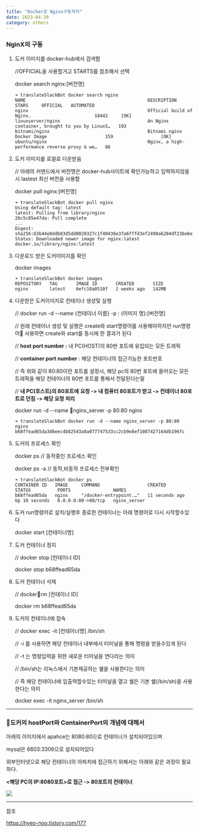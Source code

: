 ```yaml
---
title: "Docker로 Nginx구동까지"
date: 2023-04-30
category: others
---
```


### NginX의 구동

1. 도커 이미지를 docker-hub에서 검색함

   //OFFICIAL을 사용할거고 STARTS를 참조해서 선택

   docker search nginx:[버전명]

   ```
   ➜ translateSlackBot docker search nginx
   NAME                                              DESCRIPTION                                     STARS     OFFICIAL   AUTOMATED
   nginx                                             Official build of Nginx.                        18442     [OK]
   linuxserver/nginx                                 An Nginx container, brought to you by LinuxS…   193
   bitnami/nginx                                     Bitnami nginx Docker Image                      159                  [OK]
   ubuntu/nginx                                      Nginx, a high-performance reverse proxy & we…   86
   ```
2. 도커 이미지를 로컬로 다운받음

   // 아래의 커맨드에서 버전명은 docker-hub사이트에 확인가능하고 입력하지않을시 lastest 최신 버전을 사용함

   docker pull nginx:[버전명]

   ```
   ➜ translateSlackBot docker pull nginx
   Using default tag: latest
   latest: Pulling from library/nginx
   26c5c85e47da: Pull complete
   ...
   Digest: sha256:63b44e8ddb83d5dd8020327c1f40436e37a6fffd3ef2498a6204df23be6e7e94
   Status: Downloaded newer image for nginx:latest
   docker.io/library/nginx:latest
   ```
3. 다운로드 받은 도커이미지를 확인

   docker images

   ```
   ➜ translateSlackBot docker images
   REPOSITORY   TAG       IMAGE ID       CREATED       SIZE
   nginx        latest    6efc10a0510f   2 weeks ago   142MB
   ```
4. 다운받은 도커이미지로 컨테이너 생성및 실행

   // docker run -d --name {컨테이너 이름} -p <host port number>:<container port number> {이미지 명}:[버전명]

   // 원래 컨테이너 생성 및 실행은 create와 start명령어를 사용해야하지만 run명령어 사용하면 create와 start를 동시에 한 결과가 된다

   // **host port number :** 내 PC(HOST)의 80번 포트에 유입되는 모든 트래픽

   // **container port number** : 해당 컨테이너의 접근가능한 포트번호

   // 즉 위와 같이 80:80이란 포트를 설정시, 해당 pc의 80번 포트에 들어오는 모든 트래픽을 해당 컨테이너의 80번 포트를 통해서 전달된다는말

   // **내 PC(호스트)의 80포트에** **요청 -> 내 컴퓨터 80포트가 받고 -> 컨테이너 80포트로 던짐 -> 해당 요청 처리**

   docker run -d --name nginx\_server -p 80:80 nginx

   ```
   ➜ translateSlackBot docker run -d --name nginx_server -p 80:80 nginx
   b68ffead65da3d6eec4b82543a8a077747533cc2cb9e8ef1087427164db196fc
   ```
5. 도커의 프로세스 확인

   docker ps // 동작중인 프로세스 확인

   docker ps -a // 동작,비동작 프로세스 전부확인

   ```
   ➜ translateSlackBot docker ps
   CONTAINER ID   IMAGE     COMMAND                  CREATED          STATUS          PORTS                NAMES
   b68ffead65da   nginx     "/docker-entrypoint.…"   11 seconds ago   Up 10 seconds   0.0.0.0:80->80/tcp   nginx_server
   ```
6. 도커 run명령어로 설치/실행후 종료한 컨테이너는 아래 명령어로 다시 시작할수있다

   docker start [컨테이너명]
7. 도커 컨테이너 정지

   // docker stop [컨테이너 ID]

   docker stop b68ffead65da
8. 도커 컨테이너 삭제

   // dockerrm [컨테이너 ID]

   docker rm b68ffead65da
9. 도커의 컨테이너에 접속

   // docker exec -it [컨테이너명] /bin/sh

   // -i 를 사용하면 해당 컨테이너 내부에서 터미널을 통해 명령을 받을수있게 된다

   // -t 는 명령입력을 위한 새로운 터미널을 연다라는 의미

   // /bin/sh는 리눅스에서 기본제공하는 쉘을 사용한다는 의미

   // 즉 해당 컨테이너에 입출력할수있는 터미널을 열고 쉘은 기본 쉘(/bin/sh)을 사용한다는 의미

   docker exec -it nginx\_server /bin/sh

---

### 도커의 hostPort와 ContainerPort의 개념에 대해서

아래의 이미지에서 apahce는 8080:80으로 컨테이너가 설치되어있으며

mysql은 6603:3306으로 설치되어있다

외부인터넷으로 해당 컨테이너의 아파치에 접근하기 위해서는 아래와 같은 과정이 필요하다.

**<해당 PC의 IP:8080포트>로 접근 -> 80포트의 컨테이너**

![](/storage/20230430134534440307.jpg)

---

참조

https://hyeo-noo.tistory.com/177
